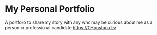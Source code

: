 # My Personal Portfolio

A portfolio to share my story with any who may be curious about me as a person or  professional candidate
https://CHouston.dev